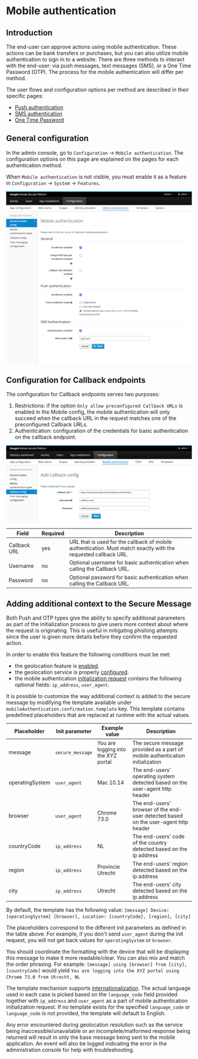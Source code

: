 # Mobile authentication

## Introduction
The end-user can approve actions using mobile authentication. These actions can be bank transfers or purchases, but you can also utilize mobile authentication
to sign in to a website. There are three methods to interact with the end-user: via push messages, text messages (SMS), or a One Time Password (OTP). The
process for the mobile authentication will differ per method.

The user flows and configuration options per method are described in their specific pages:

* [Push authentication](push-authentication.md)
* [SMS authentication](sms-authentication.md)
* [One Time Password](one-time-password.md)

## General configuration

In the admin console, go to `Configuration` &rightarrow; `Mobile authentication`. The configuration options on this page are explained on the pages for each 
authentication method.

When `Mobile authentication` is not visible, you must enable it as a feature in `Configuration` &rightarrow; `System` &rightarrow; `Features`.

![General mobile config](img/general-mobile-config.png)

## Configuration for Callback endpoints

The configuration for Callback endpoints serves two purposes:
1. Restrictions: if the option `Only allow preconfigured Callback URLs` is enabled in the Mobile config, the mobile authentication will only succeed when the 
callback URL in the request matches one of the preconfigured Callback URLs.
2. Authentication: configuration of the credentials for basic authentication on the callback endpoint.

![Callback Config](img/mobile-config-callback-config.png)

| Field                 | Required  | Description                                                                                                         |
|-----------------------|-----------|---------------------------------------------------------------------------------------------------------------------|
| Callback URL          | yes       | URL that is used for the callback of mobile authentication. Must match exactly with the requested callback URL.     |
| Username              | no        | Optional username for basic authentication when calling the Callback URL.                                           |
| Password              | no        | Optional password for basic authentication when calling the Callback URL.                                           |

## Adding additional context to the Secure Message

Both Push and OTP types give the ability to specify additional parameters as part of the initialization process to give users more context about where
the request is originating. This is useful in mitigating phishing attempts since the user is given more details before they confirm the requested action.

In order to enable this feature the following conditions must be met:

* the geolocation feature is [enabled](../../technical-app-management/system-features-config/system-features-config.md).
* the geolocation service is properly [configured](../../technical-app-management/geolocation-service/geolocation-service.md).
* the mobile authentication [initialization request](../../../api-reference/mobile-authentication/mobile-authentication-v4.md#mobile-authentication-initialization)
  contains the following optional fields: `ip_address`, `user_agent`.

It is possible to customize the way additional context is added to the secure message by modifying the template available under
`mobileAuthentication.confirmation.template` key. This template contains predefined placeholders that are replaced at runtime with the actual values.

| Placeholder     | Init parameter   | Example value                       | Description                                                                         |
|-----------------|------------------|-------------------------------------|-------------------------------------------------------------------------------------|
| message         | `secure_message` | You are logging into the XYZ portal | The secure message provided as a part of mobile authentication initialization       |
| operatingSystem | `user_agent`     | Mac 10.14                           | The end-users' operating system detected based on the user-agent http header        |
| browser         | `user_agent`     | Chrome 73.0                         | The end-users' browser of the end-user detected based on the user-agent http header |
| countryCode     | `ip_address`     | NL                                  | The end-users' code of the country detected based on the ip address                 |
| region          | `ip_address`     | Provincie Utrecht                   | The end-users' region detected based on the ip address                              |
| city            | `ip_address`     | Utrecht                             | The end-users' city detected based on the ip address                                |

By default, the template has the following value:
`[message] Device: [operatingSystem] [browser], Location: [countryCode], [region], [city]`

The placeholders correspond to the different init parameters as defined in the table above. For example, if you don't send `user_agent`
during the init request, you will not get back values for `operatingSystem` or `browser`.

You should coordinate the formatting with the device that will be displaying this message to make it more readable/clear. You can also mix and match the order
phrasing. For example:
`[message] using [browser] from [city], [countryCode]` would yield `You are logging into the XYZ portal using Chrome 73.0 from Utrecht, NL`

The template mechanism supports [internationalization](../../look-and-feel/translations/translations.md).
The actual language used in each case is picked based on the `language_code` field provided together with `ip_address` and `user_agent`
as a part of mobile authentication initialization request. If no template exists for the specified `language_code` or `language_code` is not provided,
the template will default to English.

Any error encountered during geolocation resolution such as the service being inaccessible/unavailable or an incomplete/malformed response being returned will
result in only the base message being sent to the mobile application. An event will also be logged indicating the error in the administration console for help
with troubleshooting.
